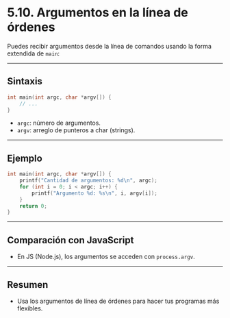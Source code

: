 # 5.10. Argumentos en la línea de órdenes

Puedes recibir argumentos desde la línea de comandos usando la forma extendida de `main`:

---

## Sintaxis

```c
int main(int argc, char *argv[]) {
    // ...
}
```

- `argc`: número de argumentos.
- `argv`: arreglo de punteros a char (strings).

---

## Ejemplo

```c
int main(int argc, char *argv[]) {
    printf("Cantidad de argumentos: %d\n", argc);
    for (int i = 0; i < argc; i++) {
        printf("Argumento %d: %s\n", i, argv[i]);
    }
    return 0;
}
```

---

## Comparación con JavaScript

- En JS (Node.js), los argumentos se acceden con `process.argv`.

---

## Resumen

- Usa los argumentos de línea de órdenes para hacer tus programas más flexibles.
